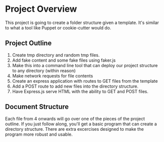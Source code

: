 # Project Overview

This project is going to create a folder structure given a template. It's similar to what a tool like Puppet or cookie-cutter would do. 

## Project Outline

1. Create tmp directory and random tmp files.
1. Add fake content and some fake files using faker.js
1. Make this into a command line tool that can deploy our project structure to any directory (within reason)
1. Make network requests for file contents
1. Create an express application with routes to GET files from the template
1. Add a POST route to add new files into the directory structure.
1. Have Express.js serve HTML with the ability to GET and POST files.

## Document Structure

Each file from 4 onwards will go over one of the pieces of the project outline. If you just follow along, you'll get a basic program that can create a directory structure. There are extra excercises designed to make the program more robust and usable. 

